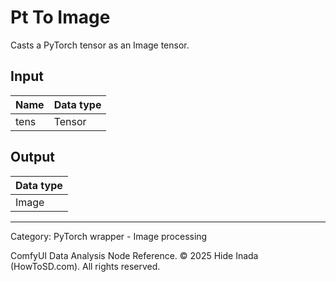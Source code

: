 # Pt To Image
Casts a PyTorch tensor as an Image tensor.

## Input
| Name | Data type |
|---|---|
| tens | Tensor |

## Output
| Data type |
|---|
| Image |

<HR>
Category: PyTorch wrapper - Image processing

ComfyUI Data Analysis Node Reference. © 2025 Hide Inada (HowToSD.com). All rights reserved.
